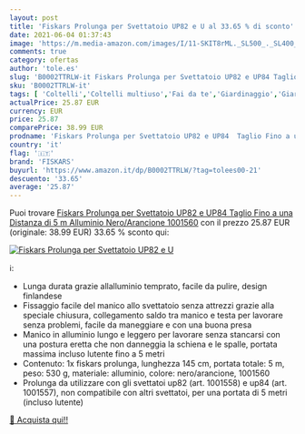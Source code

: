 ```yaml
---
layout: post
title: 'Fiskars Prolunga per Svettatoio UP82 e U al 33.65 % di sconto'
date: 2021-06-04 01:37:43
image: 'https://m.media-amazon.com/images/I/11-SKIT8rML._SL500_._SL400_.jpg'
comments: true
category: ofertas
author: 'tole.es'
slug: 'B0002TTRLW-it Fiskars Prolunga per Svettatoio UP82 e UP84 Taglio Fino a...'
sku: 'B0002TTRLW-it'
tags: [ 'Coltelli','Coltelli multiuso','Fai da te','Giardinaggio','Giardino e giardinaggio','Pinze da giardino','Utensili a mano','Utensili elettrici e a mano','Utensili manuali per il giardinaggio','fiskars', ]
actualPrice: 25.87 EUR
currency: EUR
price: 25.87
comparePrice: 38.99 EUR
prodname: 'Fiskars Prolunga per Svettatoio UP82 e UP84  Taglio Fino a una Distanza di 5 m  Alluminio  Nero/Arancione  1001560'
country: 'it'
flag: '🇮🇹'
brand: 'FISKARS'
buyurl: 'https://www.amazon.it/dp/B0002TTRLW/?tag=tolees00-21'
descuento: '33.65'
average: '25.87'
---
```


Puoi trovare [Fiskars Prolunga per Svettatoio UP82 e UP84  Taglio Fino a una Distanza di 5 m  Alluminio  Nero/Arancione  1001560](https://www.amazon.it/dp/B0002TTRLW/?tag=tolees00-21) con il prezzo 25.87 EUR (originale: 38.99 EUR) 33.65 % sconto qui:

[![Fiskars Prolunga per Svettatoio UP82 e U](https://m.media-amazon.com/images/I/11-SKIT8rML._SL500_._SL400_.jpg)](https://www.amazon.it/dp/B0002TTRLW/?tag=tolees00-21)

ℹ️:

- Lunga durata grazie allalluminio temprato, facile da pulire, design finlandese
- Fissaggio facile del manico allo svettatoio senza attrezzi grazie alla speciale chiusura, collegamento saldo tra manico e testa per lavorare senza problemi, facile da maneggiare e con una buona presa
- Manico in alluminio lungo e leggero per lavorare senza stancarsi con una postura eretta che non danneggia la schiena e le spalle, portata massima incluso lutente fino a 5 metri
- Contenuto: 1x fiskars prolunga, lunghezza 145 cm, portata totale: 5 m, peso: 530 g, materiale: alluminio, colore: nero/arancione, 1001560
- Prolunga da utilizzare con gli svettatoi up82 (art. 1001558) e up84 (art. 1001557), non compatibile con altri svettatoi, per una portata di 5 metri (incluso lutente)

[🛒 Acquista qui!!](https://www.amazon.it/dp/B0002TTRLW/?tag=tolees00-21)
